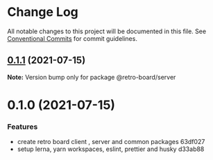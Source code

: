# Change Log

All notable changes to this project will be documented in this file.
See [Conventional Commits](https://conventionalcommits.org) for commit guidelines.

## [0.1.1](/compare/@retro-board/server@0.1.0...@retro-board/server@0.1.1) (2021-07-15)

**Note:** Version bump only for package @retro-board/server





# 0.1.0 (2021-07-15)


### Features

* create retro board client , server and common packages 63df027
* setup lerna, yarn workspaces, eslint, prettier and husky d33ab88
